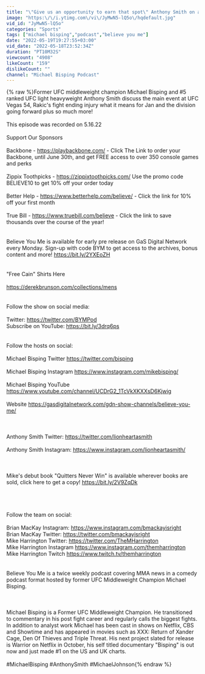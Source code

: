 ```yaml
---
title: "\"Give us an opportunity to earn that spot\" Anthony Smith on a Jan vs Glover rematch"
image: "https:\/\/i.ytimg.com\/vi\/JyMwN5-lQ5o\/hqdefault.jpg"
vid_id: "JyMwN5-lQ5o"
categories: "Sports"
tags: ["michael bisping","podcast","believe you me"]
date: "2022-05-19T19:27:55+03:00"
vid_date: "2022-05-18T23:52:34Z"
duration: "PT10M32S"
viewcount: "4908"
likeCount: "159"
dislikeCount: ""
channel: "Michael Bisping Podcast"
---
```

{% raw %}Former UFC middleweight champion Michael Bisping and #5 ranked UFC light heavyweight Anthony Smith discuss the main event at UFC Vegas 54, Rakic's fight ending injury what it means for Jan and the division going forward plus so much more!<br /><br />This episode was recorded on 5.16.22<br /><br />Support Our Sponsors<br /><br />Backbone - <a rel="nofollow" target="blank" href="https://playbackbone.com/">https://playbackbone.com/</a> - Click The Link to order your Backbone, until June 30th, and get FREE access to over 350 console games and perks<br /><br />Zippix Toothpicks - <a rel="nofollow" target="blank" href="https://zippixtoothpicks.com/">https://zippixtoothpicks.com/</a> Use the promo code BELIEVE10 to get 10% off your order today<br /><br />Better Help - <a rel="nofollow" target="blank" href="https://www.betterhelp.com/believe/">https://www.betterhelp.com/believe/</a> - Click the link for 10% off your first month<br /><br />True Bill - <a rel="nofollow" target="blank" href="https://www.truebill.com/believe">https://www.truebill.com/believe</a> - Click the link to save thousands over the course of the year!<br /><br /><br />Believe You Me is available for early pre release on GaS Digital Network every Monday. Sign-up with code BYM to get access to the archives, bonus content and more! <a rel="nofollow" target="blank" href="https://bit.ly/2YXEoZH">https://bit.ly/2YXEoZH</a><br /><br /><br />&quot;Free Cain&quot; Shirts Here<br /><br /><a rel="nofollow" target="blank" href="https://derekbrunson.com/collections/mens">https://derekbrunson.com/collections/mens</a><br /><br /><br />Follow the show on social media:<br /><br />Twitter: <a rel="nofollow" target="blank" href="https://twitter.com/BYMPod">https://twitter.com/BYMPod</a><br />Subscribe on YouTube: <a rel="nofollow" target="blank" href="https://bit.ly/3drq6ps">https://bit.ly/3drq6ps</a><br /><br /><br />Follow the hosts on social:<br /><br />Michael Bisping Twitter <a rel="nofollow" target="blank" href="https://twitter.com/bisping">https://twitter.com/bisping</a><br /><br />Michael Bisping Instagram <a rel="nofollow" target="blank" href="https://www.instagram.com/mikebisping/">https://www.instagram.com/mikebisping/</a><br /><br />Michael Bisping YouTube <a rel="nofollow" target="blank" href="https://www.youtube.com/channel/UCDrG2_1TcVkXKXXsD6Kjwig">https://www.youtube.com/channel/UCDrG2_1TcVkXKXXsD6Kjwig</a><br /><br />Website <a rel="nofollow" target="blank" href="https://gasdigitalnetwork.com/gdn-show-channels/believe-you-me/">https://gasdigitalnetwork.com/gdn-show-channels/believe-you-me/</a><br /><br /><br /><br />Anthony Smith Twitter: <a rel="nofollow" target="blank" href="https://twitter.com/lionheartasmith">https://twitter.com/lionheartasmith</a><br /><br />Anthony Smith Instagram: <a rel="nofollow" target="blank" href="https://www.instagram.com/lionheartasmith/">https://www.instagram.com/lionheartasmith/</a><br /><br /><br /><br />Mike's debut book &quot;Quitters Never Win&quot; is available wherever books are sold, click here to get a copy! <a rel="nofollow" target="blank" href="https://bit.ly/2V9ZqDk">https://bit.ly/2V9ZqDk</a><br /><br /><br /><br /><br />Follow the team on social:<br /><br />Brian MacKay Instagram: <a rel="nofollow" target="blank" href="https://www.instagram.com/bmackayisright">https://www.instagram.com/bmackayisright</a><br />Brian MacKay Twitter: <a rel="nofollow" target="blank" href="https://twitter.com/bmackayisright">https://twitter.com/bmackayisright</a><br />Mike Harrington Twitter: <a rel="nofollow" target="blank" href="https://twitter.com/TheMHarrington">https://twitter.com/TheMHarrington</a><br />Mike Harrington Instagram <a rel="nofollow" target="blank" href="https://www.instagram.com/themharrington">https://www.instagram.com/themharrington</a><br />Mike Harrington Twitch <a rel="nofollow" target="blank" href="https://www.twitch.tv/themharrington">https://www.twitch.tv/themharrington</a><br /><br /><br />Believe You Me is a twice weekly podcast covering MMA news in a comedy podcast format hosted by former UFC Middleweight Champion Michael Bisping.<br /><br /><br /><br />Michael Bisping is a Former UFC Middleweight Champion. He transitioned to commentary in his post fight career and regularly calls the biggest fights. In addition to analyst work Michael has been cast in shows on Netflix, CBS and Showtime and has appeared in movies such as XXX: Return of Xander Cage, Den Of Thieves and Triple Threat. His next project slated for release is Warrior on Netflix in October, his self titled documentary &quot;Bisping&quot; is out now and just made #1 on the US and UK charts.<br /><br />#MichaelBisping #AnthonySmith #MichaelJohnson{% endraw %}
